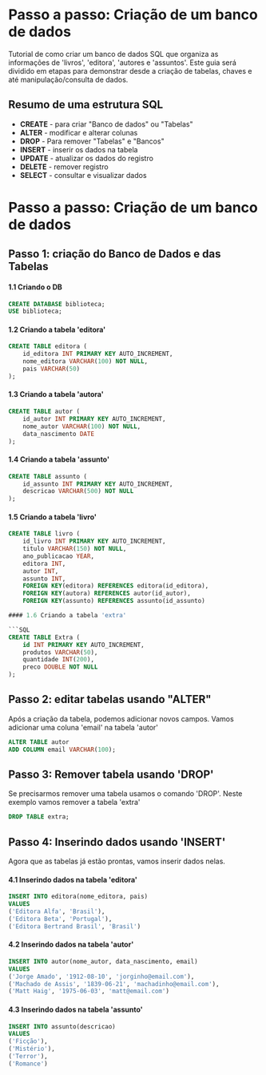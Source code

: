 # Passo a passo: Criação de um banco de dados
Tutorial de como criar um banco de dados SQL que organiza as informações de 'livros', 'editora', 'autores e 'assuntos'. Este guia será dividido em etapas para demonstrar desde a criação de tabelas, chaves e até manipulação/consulta de dados.
 
## Resumo de uma estrutura SQL

* __CREATE__ - para criar "Banco de dados" ou "Tabelas"
* __ALTER__ - modificar e alterar colunas
* __DROP__ - Para remover "Tabelas" e "Bancos"
* __INSERT__ - inserir os dados na tabela
* __UPDATE__ - atualizar os dados do registro
* __DELETE__ - remover registro
* __SELECT__ - consultar e visualizar dados

# Passo a passo: Criação de um banco de dados

## Passo 1: criação do Banco de Dados e das Tabelas
#### 1.1 Criando o DB

```SQL
CREATE DATABASE biblioteca;
USE biblioteca;
```

#### 1.2 Criando a tabela 'editora'

```SQL
CREATE TABLE editora (
    id_editora INT PRIMARY KEY AUTO_INCREMENT,
    nome_editora VARCHAR(100) NOT NULL,
    pais VARCHAR(50)
);
```
#### 1.3 Criando a tabela 'autora'

```SQL
CREATE TABLE autor (
    id_autor INT PRIMARY KEY AUTO_INCREMENT,
    nome_autor VARCHAR(100) NOT NULL,
    data_nascimento DATE
);
```

#### 1.4 Criando a tabela 'assunto'

```SQL
CREATE TABLE assunto (
    id_assunto INT PRIMARY KEY AUTO_INCREMENT,
    descricao VARCHAR(500) NOT NULL
);
```

#### 1.5 Criando a tabela 'livro'

```SQL
CREATE TABLE livro (
    id_livro INT PRIMARY KEY AUTO_INCREMENT,
    titulo VARCHAR(150) NOT NULL,
    ano_publicacao YEAR,
    editora INT,
    autor INT,
    assunto INT,
    FOREIGN KEY(editora) REFERENCES editora(id_editora),
    FOREIGN KEY(autora) REFERENCES autor(id_autor),
    FOREIGN KEY(assunto) REFERENCES assunto(id_assunto)

#### 1.6 Criando a tabela 'extra'

```SQL
CREATE TABLE Extra (
    id INT PRIMARY KEY AUTO_INCREMENT,
    produtos VARCHAR(50),
    quantidade INT(200),
    preco DOUBLE NOT NULL
);
```

## Passo 2: editar tabelas usando "ALTER"
Após a criação da tabela, podemos adicionar novos campos. Vamos adicionar uma coluna 'email' na tabela 'autor'


```SQL
ALTER TABLE autor
ADD COLUMN email VARCHAR(100);
```

## Passo 3: Remover tabela usando 'DROP'
Se precisarmos remover uma tabela usamos o comando 'DROP'.
Neste exemplo vamos remover a tabela 'extra'

```SQL
DROP TABLE extra;
```

## Passo 4: Inserindo dados usando 'INSERT'
Agora que as tabelas já estão prontas, vamos inserir dados nelas.

#### 4.1 Inserindo dados na tabela 'editora'

```SQL
INSERT INTO editora(nome_editora, pais)
VALUES
('Editora Alfa', 'Brasil'),
('Editora Beta', 'Portugal'),
('Editora Bertrand Brasil', 'Brasil')
```

#### 4.2 Inserindo dados na tabela 'autor'

```SQL
INSERT INTO autor(nome_autor, data_nascimento, email)
VALUES
('Jorge Amado', '1912-08-10', 'jorginho@email.com'),
('Machado de Assis', '1839-06-21', 'machadinho@email.com'),
('Matt Haig', '1975-06-03', 'matt@email.com')
```

#### 4.3 Inserindo dados na tabela 'assunto'

```SQL
INSERT INTO assunto(descricao)
VALUES
('Ficção'),
('Mistério'),
('Terror'),
('Romance')
```
